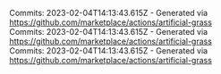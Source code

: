 Commits: 2023-02-04T14:13:43.615Z - Generated via https://github.com/marketplace/actions/artificial-grass
<br>
Commits: 2023-02-04T14:13:43.615Z - Generated via https://github.com/marketplace/actions/artificial-grass
<br>
Commits: 2023-02-04T14:13:43.615Z - Generated via https://github.com/marketplace/actions/artificial-grass
<br>
